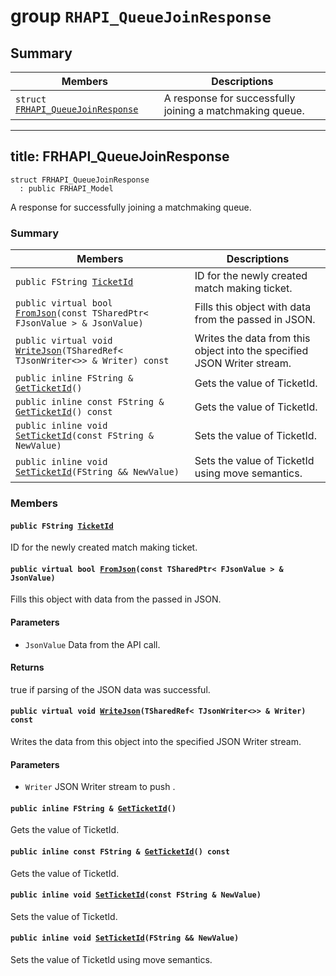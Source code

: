 # group `RHAPI_QueueJoinResponse` <a id="group__RHAPI__QueueJoinResponse"></a>

## Summary

 Members                        | Descriptions                                
--------------------------------|---------------------------------------------
`struct `[`FRHAPI_QueueJoinResponse`](#structFRHAPI__QueueJoinResponse) | A response for successfully joining a matchmaking queue.

---
title: FRHAPI_QueueJoinResponse
---

```
struct FRHAPI_QueueJoinResponse
  : public FRHAPI_Model
```

A response for successfully joining a matchmaking queue.

### Summary

 Members                        | Descriptions                                
--------------------------------|---------------------------------------------
`public FString `[`TicketId`](#structFRHAPI__QueueJoinResponse_1af954b4ff6c24fb605858abbbe004cd09) | ID for the newly created match making ticket.
`public virtual bool `[`FromJson`](#structFRHAPI__QueueJoinResponse_1a5ee6f61f890b644faa949764fecd5839)`(const TSharedPtr< FJsonValue > & JsonValue)` | Fills this object with data from the passed in JSON.
`public virtual void `[`WriteJson`](#structFRHAPI__QueueJoinResponse_1a59b4cadb023132a19d904ab1b8596cf3)`(TSharedRef< TJsonWriter<>> & Writer) const` | Writes the data from this object into the specified JSON Writer stream.
`public inline FString & `[`GetTicketId`](#structFRHAPI__QueueJoinResponse_1ab0e3d2d5d43f96c58aa1f1e49d1be733)`()` | Gets the value of TicketId.
`public inline const FString & `[`GetTicketId`](#structFRHAPI__QueueJoinResponse_1a8a65bbb1fee3afbadcc529088774aabe)`() const` | Gets the value of TicketId.
`public inline void `[`SetTicketId`](#structFRHAPI__QueueJoinResponse_1ab6782823d19d4a0613d9521013c1f0ff)`(const FString & NewValue)` | Sets the value of TicketId.
`public inline void `[`SetTicketId`](#structFRHAPI__QueueJoinResponse_1a05dedf5638833d9fe9ce533c69504b17)`(FString && NewValue)` | Sets the value of TicketId using move semantics.

### Members

#### `public FString `[`TicketId`](#structFRHAPI__QueueJoinResponse_1af954b4ff6c24fb605858abbbe004cd09) <a id="structFRHAPI__QueueJoinResponse_1af954b4ff6c24fb605858abbbe004cd09"></a>

ID for the newly created match making ticket.

#### `public virtual bool `[`FromJson`](#structFRHAPI__QueueJoinResponse_1a5ee6f61f890b644faa949764fecd5839)`(const TSharedPtr< FJsonValue > & JsonValue)` <a id="structFRHAPI__QueueJoinResponse_1a5ee6f61f890b644faa949764fecd5839"></a>

Fills this object with data from the passed in JSON.

#### Parameters
* `JsonValue` Data from the API call.

#### Returns
true if parsing of the JSON data was successful.

#### `public virtual void `[`WriteJson`](#structFRHAPI__QueueJoinResponse_1a59b4cadb023132a19d904ab1b8596cf3)`(TSharedRef< TJsonWriter<>> & Writer) const` <a id="structFRHAPI__QueueJoinResponse_1a59b4cadb023132a19d904ab1b8596cf3"></a>

Writes the data from this object into the specified JSON Writer stream.

#### Parameters
* `Writer` JSON Writer stream to push .

#### `public inline FString & `[`GetTicketId`](#structFRHAPI__QueueJoinResponse_1ab0e3d2d5d43f96c58aa1f1e49d1be733)`()` <a id="structFRHAPI__QueueJoinResponse_1ab0e3d2d5d43f96c58aa1f1e49d1be733"></a>

Gets the value of TicketId.

#### `public inline const FString & `[`GetTicketId`](#structFRHAPI__QueueJoinResponse_1a8a65bbb1fee3afbadcc529088774aabe)`() const` <a id="structFRHAPI__QueueJoinResponse_1a8a65bbb1fee3afbadcc529088774aabe"></a>

Gets the value of TicketId.

#### `public inline void `[`SetTicketId`](#structFRHAPI__QueueJoinResponse_1ab6782823d19d4a0613d9521013c1f0ff)`(const FString & NewValue)` <a id="structFRHAPI__QueueJoinResponse_1ab6782823d19d4a0613d9521013c1f0ff"></a>

Sets the value of TicketId.

#### `public inline void `[`SetTicketId`](#structFRHAPI__QueueJoinResponse_1a05dedf5638833d9fe9ce533c69504b17)`(FString && NewValue)` <a id="structFRHAPI__QueueJoinResponse_1a05dedf5638833d9fe9ce533c69504b17"></a>

Sets the value of TicketId using move semantics.


